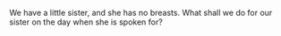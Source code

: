 We have a little sister, and she has no breasts. What shall we do for our sister on the day when she is spoken for?
